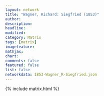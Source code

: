 ```yaml
---
layout: network
title: "Wagner, Richard: Siegfried (1853)"
author:
description:
headline:
modified:
category: Matrix
tags: [matrix]
imagefeature: 
mathjax: 
chart: 
comments: false
featured: false
list: false
networkdata: 1853-Wagner_R-Siegfried.json
---
```

{% include matrix.html %}
